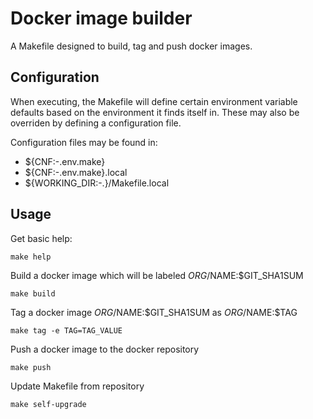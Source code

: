 # Docker image builder

A Makefile designed to build, tag and push docker images.

## Configuration

When executing, the Makefile will define certain environment variable defaults based on the environment it finds itself in. These may also be overriden by defining a configuration file.

Configuration files may be found in:
- ${CNF:-.env.make}
- ${CNF:-.env.make}.local
- ${WORKING_DIR:-.}/Makefile.local

## Usage

Get basic help:
```
make help
```

Build a docker image which will be labeled $ORG/$NAME:$GIT_SHA1SUM
```
make build
```

Tag a docker image $ORG/$NAME:$GIT_SHA1SUM as $ORG/$NAME:$TAG
```
make tag -e TAG=TAG_VALUE
```

Push a docker image to the docker repository
```
make push
```

Update Makefile from repository
```
make self-upgrade
```
